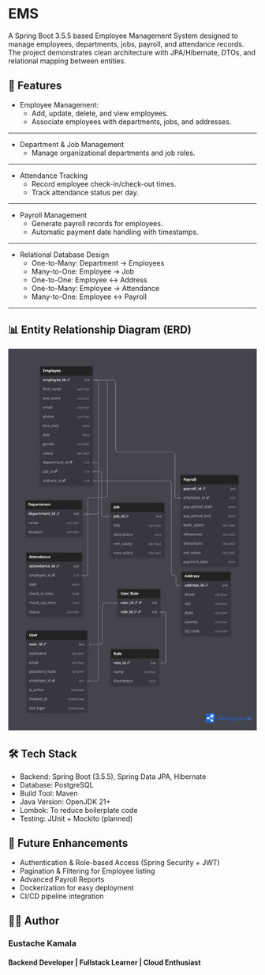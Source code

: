 # EMS
A Spring Boot 3.5.5 based Employee Management System designed to manage employees, departments, jobs, payroll, and attendance records. 
The project demonstrates clean architecture with JPA/Hibernate, DTOs, and relational mapping between entities.

## 📌 Features
* Employee Management:
  * Add, update, delete, and view employees.
  * Associate employees with departments, jobs, and addresses.
---
* Department & Job Management
  * Manage organizational departments and job roles.
---
* Attendance Tracking
  * Record employee check-in/check-out times.
  * Track attendance status per day.
---
* Payroll Management
  * Generate payroll records for employees.
  * Automatic payment date handling with timestamps.
---
* Relational Database Design
  * One-to-Many: Department → Employees
  * Many-to-One: Employee → Job
  * One-to-One: Employee ↔ Address
  * One-to-Many: Employee → Attendance
  * Many-to-One: Employee ↔ Payroll
---
## 📊 Entity Relationship Diagram (ERD)
![Employee Management ERD](./docs/EmployeeManagement.png)
  
## 🛠️ Tech Stack
* Backend: Spring Boot (3.5.5), Spring Data JPA, Hibernate
* Database: PostgreSQL
* Build Tool: Maven
* Java Version: OpenJDK 21+
* Lombok: To reduce boilerplate code
* Testing: JUnit + Mockito (planned)

## 🔮 Future Enhancements
* Authentication & Role-based Access (Spring Security + JWT)
* Pagination & Filtering for Employee listing
* Advanced Payroll Reports
* Dockerization for easy deployment
* CI/CD pipeline integration

## 👨‍💻 Author
### Eustache Kamala
#### Backend Developer | Fullstack Learner | Cloud Enthusiast
